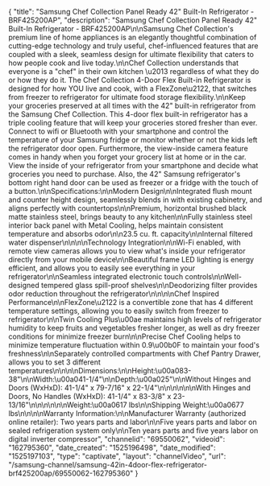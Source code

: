 {
    "title": "Samsung Chef Collection Panel Ready 42\" Built-In Refrigerator - BRF425200AP",
    "description": "Samsung Chef Collection Panel Ready 42\" Built-In Refrigerator - BRF425200AP\n\nSamsung Chef Collection's premium line of home appliances is an elegantly thoughtful combination of cutting-edge technology and truly useful, chef-influenced features that are coupled with a sleek, seamless design for ultimate flexibility that caters to how people cook and live today.\n\nChef Collection understands that everyone is a \"chef\" in their own kitchen \u2013 regardless of what they do or how they do it. The Chef Collection 4-Door Flex Built-in Refrigerator is designed for how YOU live and cook, with a FlexZone\u2122, that switches from freezer to refrigerator for ultimate food storage flexibility.\n\nKeep your groceries preserved at all times with the 42\" built-in refrigerator from the Samsung Chef Collection. This 4-door flex built-in refrigerator has a triple cooling feature that will keep your groceries stored fresher than ever. Connect to wifi or Bluetooth with your smartphone and control the temperature of your Samsung fridge or monitor whether or not the kids left the refrigerator door open. Furthermore, the view-inside camera feature comes in handy when you forget your grocery list at home or in the car. View the inside of your refrigerator from your smartphone and decide what groceries you need to purchase. Also, the 42\" Samsung refrigerator's bottom right hand door can be used as freezer or a fridge with the touch of a button.\n\nSpecifications:\n\nModern Design\n\nIntegrated flush mount and counter height design, seamlessly blends in with existing cabinetry, and aligns perfectly with countertops\n\nPremium, horizontal brushed black matte stainless steel, brings beauty to any kitchen\n\nFully stainless steel interior back panel with Metal Cooling, helps maintain consistent temperature and absorbs odor\n\n23.5 cu. ft. capacity\n\nInternal filtered water dispenser\n\n\n\nTechnology Integration\n\nWi-Fi enabled, with remote view cameras allows you to view what's inside your refrigerator directly from your mobile device\n\nBeautiful frame LED lighting is energy efficient, and allows you to easily see everything in your refrigerator\n\nSeamless integrated electronic touch controls\n\nWell-designed tempered glass spill-proof shelves\n\nDeodorizing filter provides odor reduction throughout the refrigerator\n\n\n\nChef Inspired Performance\n\nFlexZone\u2122 is a convertible zone that has 4 different temperature settings, allowing you to easily switch from freezer to refrigerator\n\nTwin Cooling Plus\u00ae maintains high levels of refrigerator humidity to keep fruits and vegetables fresher longer, as well as dry freezer conditions for minimize freezer burn\n\nPrecise Chef Cooling helps to minimize temperature fluctuation within 0.9\u00b0F to maintain your food's freshness\n\nSeparately controlled compartments with Chef Pantry Drawer, allows you to set 3 different temperatures\n\n\n\nDimensions:\n\nHeight:\u00a083-38\"\n\nWidth:\u00a041-1\/4\"\n\nDepth:\u00a025\"\n\nWithout Hinges and Doors (WxHxD): 41-1\/4\" x 79-7\/16\" x 22-1\/4\"\n\n\n\n\n\nWith Hinges and Doors, No Handles (WxHxD): 41-1\/4\" x 83-3\/8\" x 23-13\/16\"\n\n\n\n\n\nWeight:\u00a0617 lbs\n\nShipping Weight:\u00a0677 lbs\n\n\n\nWarranty Information:\n\nManufacturer Warranty (authorized online retailer): Two years parts and labor\n\nFive years parts and labor on sealed refrigeration system only\n\nTen years parts and five years labor on digital inverter compressor",
    "channelid": "69550062",
    "videoid": "162795360",
    "date_created": "1525196498",
    "date_modified": "1525197103",
    "type": "captivate",
    "layout": "channelVideo",
    "url": "\/samsung-channel\/samsung-42in-4door-flex-refrigerator-brf425200ap\/69550062-162795360"
}
